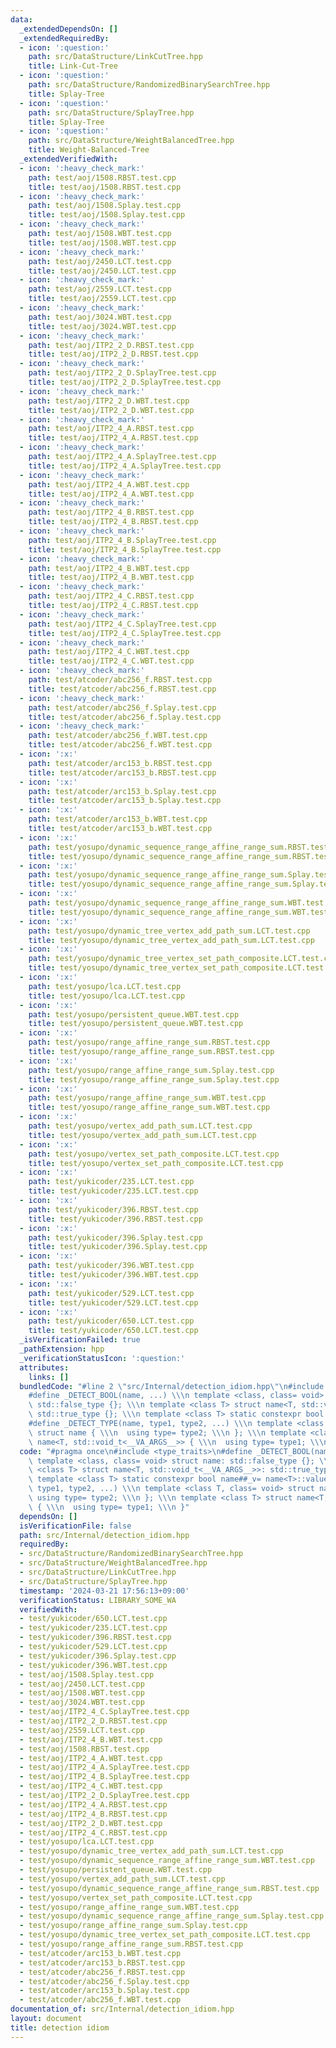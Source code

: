 ```yaml
---
data:
  _extendedDependsOn: []
  _extendedRequiredBy:
  - icon: ':question:'
    path: src/DataStructure/LinkCutTree.hpp
    title: Link-Cut-Tree
  - icon: ':question:'
    path: src/DataStructure/RandomizedBinarySearchTree.hpp
    title: Splay-Tree
  - icon: ':question:'
    path: src/DataStructure/SplayTree.hpp
    title: Splay-Tree
  - icon: ':question:'
    path: src/DataStructure/WeightBalancedTree.hpp
    title: Weight-Balanced-Tree
  _extendedVerifiedWith:
  - icon: ':heavy_check_mark:'
    path: test/aoj/1508.RBST.test.cpp
    title: test/aoj/1508.RBST.test.cpp
  - icon: ':heavy_check_mark:'
    path: test/aoj/1508.Splay.test.cpp
    title: test/aoj/1508.Splay.test.cpp
  - icon: ':heavy_check_mark:'
    path: test/aoj/1508.WBT.test.cpp
    title: test/aoj/1508.WBT.test.cpp
  - icon: ':heavy_check_mark:'
    path: test/aoj/2450.LCT.test.cpp
    title: test/aoj/2450.LCT.test.cpp
  - icon: ':heavy_check_mark:'
    path: test/aoj/2559.LCT.test.cpp
    title: test/aoj/2559.LCT.test.cpp
  - icon: ':heavy_check_mark:'
    path: test/aoj/3024.WBT.test.cpp
    title: test/aoj/3024.WBT.test.cpp
  - icon: ':heavy_check_mark:'
    path: test/aoj/ITP2_2_D.RBST.test.cpp
    title: test/aoj/ITP2_2_D.RBST.test.cpp
  - icon: ':heavy_check_mark:'
    path: test/aoj/ITP2_2_D.SplayTree.test.cpp
    title: test/aoj/ITP2_2_D.SplayTree.test.cpp
  - icon: ':heavy_check_mark:'
    path: test/aoj/ITP2_2_D.WBT.test.cpp
    title: test/aoj/ITP2_2_D.WBT.test.cpp
  - icon: ':heavy_check_mark:'
    path: test/aoj/ITP2_4_A.RBST.test.cpp
    title: test/aoj/ITP2_4_A.RBST.test.cpp
  - icon: ':heavy_check_mark:'
    path: test/aoj/ITP2_4_A.SplayTree.test.cpp
    title: test/aoj/ITP2_4_A.SplayTree.test.cpp
  - icon: ':heavy_check_mark:'
    path: test/aoj/ITP2_4_A.WBT.test.cpp
    title: test/aoj/ITP2_4_A.WBT.test.cpp
  - icon: ':heavy_check_mark:'
    path: test/aoj/ITP2_4_B.RBST.test.cpp
    title: test/aoj/ITP2_4_B.RBST.test.cpp
  - icon: ':heavy_check_mark:'
    path: test/aoj/ITP2_4_B.SplayTree.test.cpp
    title: test/aoj/ITP2_4_B.SplayTree.test.cpp
  - icon: ':heavy_check_mark:'
    path: test/aoj/ITP2_4_B.WBT.test.cpp
    title: test/aoj/ITP2_4_B.WBT.test.cpp
  - icon: ':heavy_check_mark:'
    path: test/aoj/ITP2_4_C.RBST.test.cpp
    title: test/aoj/ITP2_4_C.RBST.test.cpp
  - icon: ':heavy_check_mark:'
    path: test/aoj/ITP2_4_C.SplayTree.test.cpp
    title: test/aoj/ITP2_4_C.SplayTree.test.cpp
  - icon: ':heavy_check_mark:'
    path: test/aoj/ITP2_4_C.WBT.test.cpp
    title: test/aoj/ITP2_4_C.WBT.test.cpp
  - icon: ':heavy_check_mark:'
    path: test/atcoder/abc256_f.RBST.test.cpp
    title: test/atcoder/abc256_f.RBST.test.cpp
  - icon: ':heavy_check_mark:'
    path: test/atcoder/abc256_f.Splay.test.cpp
    title: test/atcoder/abc256_f.Splay.test.cpp
  - icon: ':heavy_check_mark:'
    path: test/atcoder/abc256_f.WBT.test.cpp
    title: test/atcoder/abc256_f.WBT.test.cpp
  - icon: ':x:'
    path: test/atcoder/arc153_b.RBST.test.cpp
    title: test/atcoder/arc153_b.RBST.test.cpp
  - icon: ':x:'
    path: test/atcoder/arc153_b.Splay.test.cpp
    title: test/atcoder/arc153_b.Splay.test.cpp
  - icon: ':x:'
    path: test/atcoder/arc153_b.WBT.test.cpp
    title: test/atcoder/arc153_b.WBT.test.cpp
  - icon: ':x:'
    path: test/yosupo/dynamic_sequence_range_affine_range_sum.RBST.test.cpp
    title: test/yosupo/dynamic_sequence_range_affine_range_sum.RBST.test.cpp
  - icon: ':x:'
    path: test/yosupo/dynamic_sequence_range_affine_range_sum.Splay.test.cpp
    title: test/yosupo/dynamic_sequence_range_affine_range_sum.Splay.test.cpp
  - icon: ':x:'
    path: test/yosupo/dynamic_sequence_range_affine_range_sum.WBT.test.cpp
    title: test/yosupo/dynamic_sequence_range_affine_range_sum.WBT.test.cpp
  - icon: ':x:'
    path: test/yosupo/dynamic_tree_vertex_add_path_sum.LCT.test.cpp
    title: test/yosupo/dynamic_tree_vertex_add_path_sum.LCT.test.cpp
  - icon: ':x:'
    path: test/yosupo/dynamic_tree_vertex_set_path_composite.LCT.test.cpp
    title: test/yosupo/dynamic_tree_vertex_set_path_composite.LCT.test.cpp
  - icon: ':x:'
    path: test/yosupo/lca.LCT.test.cpp
    title: test/yosupo/lca.LCT.test.cpp
  - icon: ':x:'
    path: test/yosupo/persistent_queue.WBT.test.cpp
    title: test/yosupo/persistent_queue.WBT.test.cpp
  - icon: ':x:'
    path: test/yosupo/range_affine_range_sum.RBST.test.cpp
    title: test/yosupo/range_affine_range_sum.RBST.test.cpp
  - icon: ':x:'
    path: test/yosupo/range_affine_range_sum.Splay.test.cpp
    title: test/yosupo/range_affine_range_sum.Splay.test.cpp
  - icon: ':x:'
    path: test/yosupo/range_affine_range_sum.WBT.test.cpp
    title: test/yosupo/range_affine_range_sum.WBT.test.cpp
  - icon: ':x:'
    path: test/yosupo/vertex_add_path_sum.LCT.test.cpp
    title: test/yosupo/vertex_add_path_sum.LCT.test.cpp
  - icon: ':x:'
    path: test/yosupo/vertex_set_path_composite.LCT.test.cpp
    title: test/yosupo/vertex_set_path_composite.LCT.test.cpp
  - icon: ':x:'
    path: test/yukicoder/235.LCT.test.cpp
    title: test/yukicoder/235.LCT.test.cpp
  - icon: ':x:'
    path: test/yukicoder/396.RBST.test.cpp
    title: test/yukicoder/396.RBST.test.cpp
  - icon: ':x:'
    path: test/yukicoder/396.Splay.test.cpp
    title: test/yukicoder/396.Splay.test.cpp
  - icon: ':x:'
    path: test/yukicoder/396.WBT.test.cpp
    title: test/yukicoder/396.WBT.test.cpp
  - icon: ':x:'
    path: test/yukicoder/529.LCT.test.cpp
    title: test/yukicoder/529.LCT.test.cpp
  - icon: ':x:'
    path: test/yukicoder/650.LCT.test.cpp
    title: test/yukicoder/650.LCT.test.cpp
  _isVerificationFailed: true
  _pathExtension: hpp
  _verificationStatusIcon: ':question:'
  attributes:
    links: []
  bundledCode: "#line 2 \"src/Internal/detection_idiom.hpp\"\n#include <type_traits>\n\
    #define _DETECT_BOOL(name, ...) \\\n template <class, class= void> struct name:\
    \ std::false_type {}; \\\n template <class T> struct name<T, std::void_t<__VA_ARGS__>>:\
    \ std::true_type {}; \\\n template <class T> static constexpr bool name##_v= name<T>::value\n\
    #define _DETECT_TYPE(name, type1, type2, ...) \\\n template <class T, class= void>\
    \ struct name { \\\n  using type= type2; \\\n }; \\\n template <class T> struct\
    \ name<T, std::void_t<__VA_ARGS__>> { \\\n  using type= type1; \\\n }\n"
  code: "#pragma once\n#include <type_traits>\n#define _DETECT_BOOL(name, ...) \\\n\
    \ template <class, class= void> struct name: std::false_type {}; \\\n template\
    \ <class T> struct name<T, std::void_t<__VA_ARGS__>>: std::true_type {}; \\\n\
    \ template <class T> static constexpr bool name##_v= name<T>::value\n#define _DETECT_TYPE(name,\
    \ type1, type2, ...) \\\n template <class T, class= void> struct name { \\\n \
    \ using type= type2; \\\n }; \\\n template <class T> struct name<T, std::void_t<__VA_ARGS__>>\
    \ { \\\n  using type= type1; \\\n }"
  dependsOn: []
  isVerificationFile: false
  path: src/Internal/detection_idiom.hpp
  requiredBy:
  - src/DataStructure/RandomizedBinarySearchTree.hpp
  - src/DataStructure/WeightBalancedTree.hpp
  - src/DataStructure/LinkCutTree.hpp
  - src/DataStructure/SplayTree.hpp
  timestamp: '2024-03-21 17:56:13+09:00'
  verificationStatus: LIBRARY_SOME_WA
  verifiedWith:
  - test/yukicoder/650.LCT.test.cpp
  - test/yukicoder/235.LCT.test.cpp
  - test/yukicoder/396.RBST.test.cpp
  - test/yukicoder/529.LCT.test.cpp
  - test/yukicoder/396.Splay.test.cpp
  - test/yukicoder/396.WBT.test.cpp
  - test/aoj/1508.Splay.test.cpp
  - test/aoj/2450.LCT.test.cpp
  - test/aoj/1508.WBT.test.cpp
  - test/aoj/3024.WBT.test.cpp
  - test/aoj/ITP2_4_C.SplayTree.test.cpp
  - test/aoj/ITP2_2_D.RBST.test.cpp
  - test/aoj/2559.LCT.test.cpp
  - test/aoj/ITP2_4_B.WBT.test.cpp
  - test/aoj/1508.RBST.test.cpp
  - test/aoj/ITP2_4_A.WBT.test.cpp
  - test/aoj/ITP2_4_A.SplayTree.test.cpp
  - test/aoj/ITP2_4_B.SplayTree.test.cpp
  - test/aoj/ITP2_4_C.WBT.test.cpp
  - test/aoj/ITP2_2_D.SplayTree.test.cpp
  - test/aoj/ITP2_4_A.RBST.test.cpp
  - test/aoj/ITP2_4_B.RBST.test.cpp
  - test/aoj/ITP2_2_D.WBT.test.cpp
  - test/aoj/ITP2_4_C.RBST.test.cpp
  - test/yosupo/lca.LCT.test.cpp
  - test/yosupo/dynamic_tree_vertex_add_path_sum.LCT.test.cpp
  - test/yosupo/dynamic_sequence_range_affine_range_sum.WBT.test.cpp
  - test/yosupo/persistent_queue.WBT.test.cpp
  - test/yosupo/vertex_add_path_sum.LCT.test.cpp
  - test/yosupo/dynamic_sequence_range_affine_range_sum.RBST.test.cpp
  - test/yosupo/vertex_set_path_composite.LCT.test.cpp
  - test/yosupo/range_affine_range_sum.WBT.test.cpp
  - test/yosupo/dynamic_sequence_range_affine_range_sum.Splay.test.cpp
  - test/yosupo/range_affine_range_sum.Splay.test.cpp
  - test/yosupo/dynamic_tree_vertex_set_path_composite.LCT.test.cpp
  - test/yosupo/range_affine_range_sum.RBST.test.cpp
  - test/atcoder/arc153_b.WBT.test.cpp
  - test/atcoder/arc153_b.RBST.test.cpp
  - test/atcoder/abc256_f.RBST.test.cpp
  - test/atcoder/abc256_f.Splay.test.cpp
  - test/atcoder/arc153_b.Splay.test.cpp
  - test/atcoder/abc256_f.WBT.test.cpp
documentation_of: src/Internal/detection_idiom.hpp
layout: document
title: detection idiom
---
```

